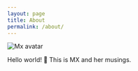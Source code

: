 ```yaml
---
layout: page
title: About
permalink: /about/
---
```


<div class="about-content">

<p>
    <div class="profile-pic-frame">
        <img src="{{ '/assets/images/avatar.jpeg' | relative_url }}" alt="Mx avatar"/>
    </div>
</p>

<p>Hello world! 👋 This is MX and her musings.</p>

</div>

